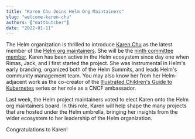 ```yaml
---
title: "Karen Chu Joins Helm Org Maintainers"
slug: "welcome-karen-chu"
authors: ["mattbutcher"]
date: "2022-01-11"
---
```


The Helm organization is thrilled to introduce [Karen Chu](https://twitter.com/karenhchu) as the latest member of the [Helm org maintainers](https://github.com/helm/community/blob/main/governance/governance.md#helm-org-maintainers). She will be the [ninth committee member](https://github.com/helm/community/blob/main/MAINTAINERS.md). Karen has been active in the Helm ecosystem since day one when Rimas, Jack, and I first started the project. She was instrumental in Helm's early branding, organized both of the Helm Summits, and leads Helm's community management team. You may also know her from her Helm-adjacent work as the co-creator of the [Illustrated Children's Guide to Kubernetes](https://www.cncf.io/phippy/) series or her role as a CNCF ambassador.<!-- truncate -->

Last week, the Helm project maintainers voted to elect Karen onto the Helm org maintainers board. In this role, Karen will help shape the many projects that are hosted under the Helm umbrella, bringing her insights from the wider ecosystem to her leadership of the Helm organization.

Congratulations to Karen!